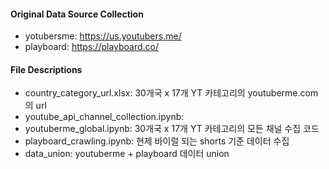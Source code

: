 #### Original Data Source Collection
- yotubersme: https://us.youtubers.me/
- playboard: https://playboard.co/
  
#### File Descriptions
- country_category_url.xlsx: 30개국 x 17개 YT 카테고리의 youtuberme.com의 url
- youtube_api_channel_collection.ipynb:
- youtuberme_global.ipynb: 30개국 x 17개 YT 카테고리의 모든 채널 수집 코드
- playboard_crawling.ipynb: 현제 바이럴 되는 shorts 기준 데이터 수집
- data_union: youtuberme + playboard 데이터 union

